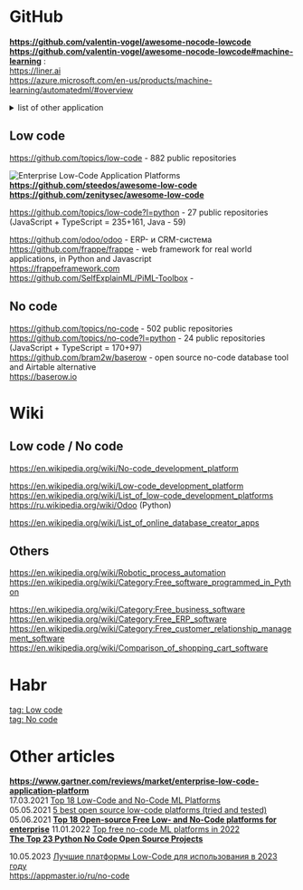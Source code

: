 # GitHub
**https://github.com/valentin-vogel/awesome-nocode-lowcode**          
**https://github.com/valentin-vogel/awesome-nocode-lowcode#machine-learning** :             
https://liner.ai         
https://azure.microsoft.com/en-us/products/machine-learning/automatedml/#overview        

<details><summary>list of other application</summary>               
  
Enterprise Platforms                     
Automation and Workflows                     
Forms               
Internal                
Apps                     
Landing Pages                      
Websites               
Portfolios            
Membership          
Databases             
Chatbots                
Games           
Scraper              
More (Uncategorized)           
</details>             

## Low code
https://github.com/topics/low-code -  882 public repositories 

![Enterprise Low-Code Application Platforms](https://raw.githubusercontent.com/steedos/awesome-low-code/master/LCAP-MQ-Graphic.jpeg)                 
**https://github.com/steedos/awesome-low-code**                               
**https://github.com/zenitysec/awesome-low-code**

https://github.com/topics/low-code?l=python - 27 public repositories (JavaScript + TypeScript = 235+161, Java - 59)                  

https://github.com/odoo/odoo -  ERP- и CRM-система               
https://github.com/frappe/frappe -  web framework for real world applications, in Python and Javascript           
https://frappeframework.com              
https://github.com/SelfExplainML/PiML-Toolbox - 

## No code
https://github.com/topics/no-code - 502 public repositories                               
https://github.com/topics/no-code?l=python - 24 public repositories (JavaScript + TypeScript = 170+97)                 
https://github.com/bram2w/baserow - open source no-code database tool and Airtable alternative             
https://baserow.io                       

# Wiki
## Low code / No code
https://en.wikipedia.org/wiki/No-code_development_platform               

https://en.wikipedia.org/wiki/Low-code_development_platform           
https://en.wikipedia.org/wiki/List_of_low-code_development_platforms        
https://ru.wikipedia.org/wiki/Odoo (Python)         

https://en.wikipedia.org/wiki/List_of_online_database_creator_apps                  

## Others
https://en.wikipedia.org/wiki/Robotic_process_automation       
https://en.wikipedia.org/wiki/Category:Free_software_programmed_in_Python       

https://en.wikipedia.org/wiki/Category:Free_business_software
https://en.wikipedia.org/wiki/Category:Free_ERP_software
https://en.wikipedia.org/wiki/Category:Free_customer_relationship_management_software
https://en.wikipedia.org/wiki/Comparison_of_shopping_cart_software



# Habr
[tag: Low code](https://habr.com/ru/search/?target_type=posts&order=relevance&q=%5Blow-code%5D)                
[tag: No code](https://habr.com/ru/search/?target_type=posts&order=relevance&q=%5Bno-code%5D)

# Other articles
**https://www.gartner.com/reviews/market/enterprise-low-code-application-platform**            
17.03.2021 [Top 18 Low-Code and No-Code ML Platforms](https://dev.to/serokell/top-18-low-code-and-no-code-ml-platforms-5981)        
05.05.2021 [5 best open source low-code platforms (tried and tested)](https://budibase.com/blog/open-source-low-code-platforms/)        
05.06.2021 **[Top 18 Open-source Free Low- and No-Code platforms for enterprise](https://medevel.com/os-18-lowcode)**
11.01.2022 [Top free no-code ML platforms in 2022](https://analyticsindiamag.com/top-free-no-code-ml-platforms-in-2022/)                   
**[The Top 23 Python No Code Open Source Projects](https://awesomeopensource.com/projects/no-code/python)**               



10.05.2023 [Лучшие платформы Low-Code для использования в 2023 году](https://appmaster.io/ru/blog/luchshie-platformy-s-nizkim-kodom)       
https://appmaster.io/ru/no-code
